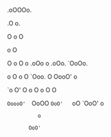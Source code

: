  .oOOOo.

.O     o.

O       o               O

o       O

O       o O   o .oOo    o   .oOo. `OoOo.

o       O o   O `Ooo.   O   OooO'  o

`o     O' O   o     O   o   O      O

 `OoooO'  `OoOO `OoO'   `oO `OoO'  o

              o

           OoO'
                  